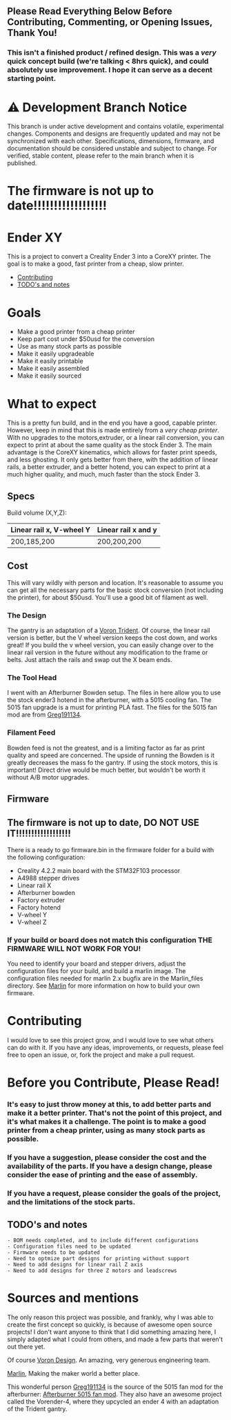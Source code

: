 
## Please Read Everything Below Before Contributing, Commenting, or Opening Issues, Thank You!
### This isn't a finished product / refined design. This was a *very* quick concept build (we're talking < 8hrs quick), and could absolutely use improvement. I hope it can serve as a decent starting point.

# ⚠️ Development Branch Notice

This branch is under active development and contains volatile, experimental changes. Components and designs are frequently updated and may not be synchronized with each other. Specifications, dimensions, firmware, and documentation should be considered unstable and subject to change. For verified, stable content, please refer to the main branch when it is published.

# The firmware is not up to date!!!!!!!!!!!!!!!!!!

# Ender XY
This is a project to convert a Creality Ender 3 into a CoreXY printer. The goal is to make a good, fast printer from a cheap, slow printer.
- [Contributing](#contributing)
- [TODO's and notes](#todos-and-notes)

# Goals
- Make a good printer from a cheap printer
- Keep part cost under $50usd for the conversion
- Use as many stock parts as possible
- Make it easily upgradeable
- Make it easily printable
- Make it easily assembled
- Make it easily sourced

# What to expect
This is a pretty fun build, and in the end you have a good, capable printer. However, 
keep in mind that this is made entirely from a *very cheap printer*. With no upgrades to the motors,extruder, or a linear rail conversion, you can expect to print at about the same quality as the stock Ender 3. The main advantage is the CoreXY kinematics, which allows for faster print speeds, and less ghosting. It only gets better from there, with the addition of linear rails, a better extruder, and a better hotend, you can expect to print at a much higher quality, and much, much faster than the stock Ender 3.

## Specs
Build volume (X,Y,Z):

Linear rail x, V-wheel Y         |     Linear rail x and y
----------------------|-----
 200,185,200          |     200,200,200

## Cost
This will vary wildly with person and location. It's reasonable to assume you can get all the necessary parts for the basic stock conversion (not including the printer), for about $50usd. You'll use a good bit of filament as well.


### The Design
The gantry is an adaptation of a [Voron Trident](https://www.vorondesign.com/voron_trident). Of course, the linear rail version is better, but the V wheel version keeps the cost down, and works great! If you build the v wheel version, you can easily change over to the linear rail version in the future without any modification to the frame or belts. Just attach the rails and swap out the X beam ends.


### The Tool Head
I went with an Afterburner Bowden setup. The files in here allow you to use the stock ender3 hotend in the afterburner, with a 5015 cooling fan. The 5015 fan upgrade is a must for printing PLA fast. The files for the 5015 fan mod are from [Greg191134](https://github.com/Greg191134/Voron/tree/master/Afterburner%20Optimisation/5015%20fan%20mod).

### Filament Feed
Bowden feed is not the greatest, and is a limiting factor as far as print quality and speed are concerned. The upside of running the Bowden is it greatly decreases the mass fo the gantry. If using the stock motors, this is important! Direct drive would be much better, but wouldn't be worth it without A/B motor upgrades. 

## Firmware
## The firmware is not up to date, DO NOT USE IT!!!!!!!!!!!!!!!!!!
There is a ready to go firmware.bin in the firmware folder for a build with the following configuration:
- Creality 4.2.2 main board with the STM32F103 processor
- A4988 stepper drives
- Linear rail X
- Afterburner bowden
- Factory extruder
- Factory hotend
- V-wheel Y
- V-wheel Z

### If your build or board does not match this configuration THE FIRMWARE WILL NOT WORK FOR YOU!
 You need to identify your board and stepper drivers, adjust the configuration files for your build, and build a marlin image. The configuration files needed for marlin 2.x bugfix are in the Marlin_files directory. See [Marlin](https://github.com/MarlinFirmware/Marlin) for more information on how to build your own firmware.


# Contributing
I would love to see this project grow, and I would love to see what others can do with it. If you have any ideas, improvements, or requests, please feel free to open an issue, or, fork the project and make a pull request.

# Before you Contribute, Please Read!
### It's easy to just throw money at this, to add better parts and make it a better printer. That's not the point of this project, and it's what makes it a challenge. The point is to make a good printer from a cheap printer, using as many stock parts as possible.
### If you have a suggestion, please consider the cost and the availability of the parts. If you have a design change, please consider the ease of printing and the ease of assembly.
### If you have a request, please consider the goals of the project, and the limitations of the stock parts.

## TODO's and notes
    - BOM needs completed, and to include different configurations
    - Configuration files need to be updated
    - Firmware needs to be updated
    - Need to optmize part designs for printing without support
    - Need to add designs for linear rail Z axis
    - Need to add designs for three Z motors and leadscrews

# Sources and mentions
The only reason this project was possible, and frankly, why I was able to create the first concept so quickly, is because of awesome open source projects! I don't want anyone to think that I did something amazing here, I simply adapted what I could from others, and made a few parts that weren't out there yet.

Of course [Voron Design](https://vorondesign.com/). An amazing, very generous engineering team.

[Marlin](https://github.com/MarlinFirmware/Marlin), Making the maker world a better place.

This wonderful person [Greg191134](https://github.com/Greg191134) is the source of the 5015 fan mod for the afterburner: [Afterburner 5015 fan mod](https://github.com/Greg191134/Voron/tree/master/Afterburner%20Optimisation/5015%20fan%20mod). They also have an awesome project called the Vorender-4, where they upcycled an ender 4 with an adaptation of the Trident gantry. 
